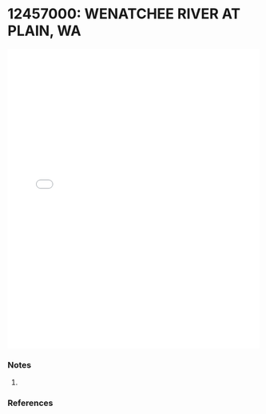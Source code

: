 # 12457000: WENATCHEE RIVER AT PLAIN, WA

<iframe src="/distribution_estimation/_static/stations/12457000_fdc.html" width="100%" height="600" frameborder="0"></iframe>

### Notes
1. 

### References


